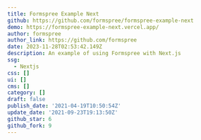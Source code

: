 ```yaml
---
title: Formspree Example Next
github: https://github.com/formspree/formspree-example-next
demo: https://formspree-example-next.vercel.app/
author: formspree
author_link: https://github.com/formspree
date: 2023-11-28T02:53:42.149Z
description: An example of using Formspree with Next.js
ssg:
  - Nextjs
css: []
ui: []
cms: []
category: []
draft: false
publish_date: '2021-04-19T10:50:54Z'
update_date: '2021-09-23T19:13:50Z'
github_star: 6
github_fork: 9
---
```

